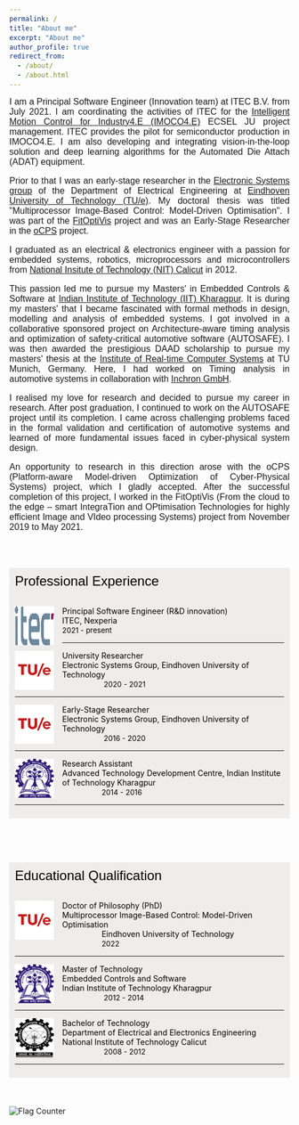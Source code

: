 ```yaml
---
permalink: /
title: "About me"
excerpt: "About me"
author_profile: true
redirect_from: 
  - /about/
  - /about.html
---
```


<!-- <font face="helvetica" size="3"><p align="justify">Hi, this is my official website!</p></font> -->
<font face="helvetica" size="3"><p align="justify">
I am a Principal Software Engineer (Innovation team) at ITEC B.V. from July 2021. I am coordinating the activities of ITEC for the <a href="https://www.imoco4e.eu/" target="_blank">Intelligent Motion Control for Industry4.E (IMOCO4.E)</a> ECSEL JU project management. ITEC provides the pilot for semiconductor production in IMOCO4.E.
I am also developing and integrating vision-in-the-loop solution and deep learning algorithms for the Automated Die Attach (ADAT) equipment.
  </p>
  <p align="justify">
Prior to that I was an early-stage researcher in the <a href="https://www.tue.nl/en/research/research-groups/electronic-systems/" target="_blank"> Electronic Systems group</a> of the Department of Electrical Engineering at <a href="https://www.tue.nl/en/" target="_blank"> Eindhoven University of Technology (TU/e)</a>. My doctoral thesis was titled "Multiprocessor Image-Based Control: Model-Driven Optimisation". I was part of the <a href="https://fitoptivis.eu/" target="_blank"> FitOptiVis</a> project and was an Early-Stage Researcher in the <a href="http://ocps-itn.eu/" target="_blank">oCPS</a> project.

  </p>
  <p align="justify">
I graduated as an electrical & electronics engineer with a passion for embedded systems, robotics, microprocessors and microcontrollers from <a href="http://nitc.ac.in/" target="_blank">National Insitute of Technology (NIT) Calicut</a> in 2012.

  </p>
  <p align="justify">
This passion led me to pursue my Masters' in Embedded Controls & Software at <a href="http://iitkgp.ac.in/" target="_blank">Indian Institute of Technology (IIT) Kharagpur</a>. It is during my masters' that I became fascinated with formal methods in design, modelling and analysis of embedded systems. I got involved in a collaborative sponsored project on Architecture-aware timing analysis and optimization of safety-critical automotive software (AUTOSAFE).
I was then awarded the prestigious DAAD scholarship to pursue my masters' thesis at the <a href="https://www.ei.tum.de/rcs/startseite/" target="_blank">Institute of Real-time Computer Systems</a> at TU Munich, Germany. Here, I had worked on Timing analysis in automotive systems in collaboration with <a href="https://www.inchron.com/" target="_blank">Inchron GmbH</a>.

  </p>
  <p align="justify">
I realised my love for research and decided to pursue my career in research. After post graduation, I continued to work on the AUTOSAFE project until its completion. I came across challenging problems faced in the formal validation and certification of automotive systems and learned of more fundamental issues faced in cyber-physical system design.

  </p>
  <p align="justify">
An opportunity to research in this direction arose with the oCPS (Platform-aware Model-driven Optimization of Cyber-Physical Systems) project, which I gladly accepted. After the successful completion of this project, I worked in the FitOptiVis (From the cloud to the edge – smart IntegraTion and OPtimisation Technologies for highly efficient Image and VIdeo processing Systems) project from November 2019 to May 2021.

</p></font>


<style>
img {
  float: left;
}
.boxed {
  background-color: #EFEDEC;
  color: black;
  border: none ;
  padding: 10px;
}

</style>

<br><br>

<div class="boxed">
  <font face="helvetica" size="5">Professional Experience</font> <br><br>

<font color="black">
    <p><img src="/images/ITEC.jpg" alt="harvard" style="width:70px;height:70px;margin-right:15px;">
Principal Software Engineer (R&D innovation) <br>ITEC, Nexperia <br> <font size="2"> 2021 - present</font></p><hr>
  
  <p><img src="/images/tue.png" alt="harvard" style="width:70px;height:70px;margin-right:15px;">
University Researcher <br>Electronic Systems Group, Eindhoven University of Technology <br>&nbsp;&nbsp;&nbsp;&nbsp;&nbsp;&nbsp;&nbsp;&nbsp;&nbsp;&nbsp;&nbsp;&nbsp;&nbsp;&nbsp;&nbsp;&nbsp;&nbsp;&nbsp; <font size="2"> 2020 - 2021</font></p><hr>

<p><img src="/images/tue.png" alt="harvard" style="width:70px;height:70px;margin-right:15px;">
Early-Stage Researcher <br>Electronic Systems Group, Eindhoven University of Technology <br>&nbsp;&nbsp;&nbsp;&nbsp;&nbsp;&nbsp;&nbsp;&nbsp;&nbsp;&nbsp;&nbsp;&nbsp;&nbsp;&nbsp;&nbsp;&nbsp;&nbsp;&nbsp;  <font size="2">2016 - 2020</font></p><hr>

<p><img src="/images/iit.png" alt="harvard" style="width:70px;height:70px;margin-right:15px;">
Research Assistant <br>Advanced Technology Development Centre, Indian Institute of Technology Kharagpur <br> &nbsp;&nbsp;&nbsp;&nbsp;&nbsp;&nbsp;&nbsp;&nbsp;&nbsp;&nbsp;&nbsp;&nbsp;&nbsp;&nbsp;&nbsp;&nbsp;&nbsp;&nbsp;<font size="2">2014 - 2016</font></p><hr>
</font>
</div>
<br>


<br><br>

<div class="boxed">
  <font face="helvetica" size="5">Educational Qualification</font> <br><br>

<p><img src="/images/tue.png" alt="harvard" style="width:70px;height:70px;margin-right:15px;">
Doctor of Philosophy (PhD) <br> Multiprocessor Image-Based Control: Model-Driven Optimisation 
<br>&nbsp;&nbsp;&nbsp;&nbsp;&nbsp;&nbsp;&nbsp;&nbsp;&nbsp;&nbsp;&nbsp;&nbsp;&nbsp;&nbsp;&nbsp;&nbsp;&nbsp;&nbsp;Eindhoven University of Technology 
<br>&nbsp;&nbsp;&nbsp;&nbsp;&nbsp;&nbsp;&nbsp;&nbsp;&nbsp;&nbsp;&nbsp;&nbsp;&nbsp;&nbsp;&nbsp;&nbsp;&nbsp;&nbsp;<font size="2">2022</font></p><hr>

<p><img src="/images/iit.png" alt="harvard" style="width:70px;height:70px;margin-right:15px;">
Master of Technology <br> Embedded Controls and Software <br> Indian Institute of Technology Kharagpur <br>&nbsp;&nbsp;&nbsp;&nbsp;&nbsp;&nbsp;&nbsp;&nbsp;&nbsp;&nbsp;&nbsp;&nbsp;&nbsp;&nbsp;&nbsp;&nbsp;&nbsp;&nbsp; <font size="2">2012 - 2014</font></p><hr>

<p><img src="/images/nitc.png" alt="harvard" style="width:70px;height:70px;margin-right:15px;">
Bachelor of Technology <br> Department of Electrical and Electronics Engineering <br> National Institute of Technology Calicut <br>&nbsp;&nbsp;&nbsp;&nbsp;&nbsp;&nbsp;&nbsp;&nbsp;&nbsp;&nbsp;&nbsp;&nbsp;&nbsp;&nbsp;&nbsp;&nbsp;&nbsp;&nbsp; <font size="2">2008 - 2012</font></p><hr>
</div>
<br>
<br><br>
<a href="https://info.flagcounter.com/Ga27"><img src="https://s11.flagcounter.com/count2/Ga27/bg_FFFFFF/txt_000000/border_CCCCCC/columns_2/maxflags_10/viewers_0/labels_1/pageviews_1/flags_0/percent_0/" alt="Flag Counter" border="0"></a>
